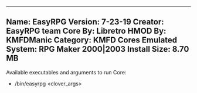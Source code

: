 -----------------------
Name: EasyRPG
Version: 7-23-19
Creator: EasyRPG team
Core By: Libretro
HMOD By: KMFDManic
Category: KMFD Cores
Emulated System: RPG Maker 2000|2003
Install Size: 8.70 MB
-----------------------
Available executables and arguments to run Core:
- /bin/easyrpg <rom> <clover_args>
